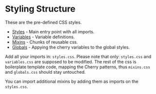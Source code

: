 # Styling Structure

These are the pre-defined CSS styles.

- [Styles](https://github.com/DEEP-IMPACT-AG/cherry/blob/master/src/assets/css/styles.css) - Main entry point with all imports.
- [Variables](https://github.com/DEEP-IMPACT-AG/cherry/blob/master/src/assets/css/variables.css) - Variable definitions.
- [Mixins](https://github.com/DEEP-IMPACT-AG/cherry/blob/master/src/assets/css/mixins.css) - Chunks of reusable css.
- [Globals](https://github.com/DEEP-IMPACT-AG/cherry/blob/master/src/assets/css/globals.css) - Appying the cherry variables to the global styles.

Add all your imports in: `styles.css`. Please note that only: `styles.css` and `variables.css` are supposed to be modified. The rest of the css is boilerplate template code, mapping the Cherry patterns, thus `mixins.css` and `globals.css` should stay untouched. 

You can import additional mixins by adding them as imports on the `styles.css`.
